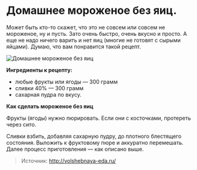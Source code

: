 # Домашнее мороженое без яиц.
Может быть кто-то скажет, что это не совсем или совсем не мороженое, ну и пусть. Зато очень быстро, очень вкусно и просто. А еще не надо ничего варить и нет яиц (многие не готовят с сырыми яйцами). Думаю, что вам понравится такой рецепт.

![Домашнее мороженое без яиц](/images/Kulinar/IceCream/ice_cream_1.jpg 'Домашнее мороженое без яиц')

**Ингредиенты к рецепту:**

- любые фрукты или ягоды — 300 грамм
- сливки 40% — 300 грамм
- сахарная пудра по вкусу.

**Как сделать мороженое без яиц**

Фрукты (ягоды) нужно пюрировать. Если они с косточками, протереть через сито.

Сливки взбить, добавляя сахарную пудру, до плотного блестящего состояния. Выложить к фруктовому пюре и аккуратно перемешать. Далее процесс приготовления — как описано выше.

> Источник: http://volshebnaya-eda.ru/
